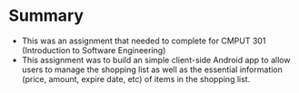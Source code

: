 # Summary

- This was an assignment that needed to complete for CMPUT 301 (Introduction to Software Engineering)
- This assignment was to build an simple client-side Android app to allow users to manage the shopping list as well as the essential information (price, amount, expire date, etc) of items in the shopping list.
